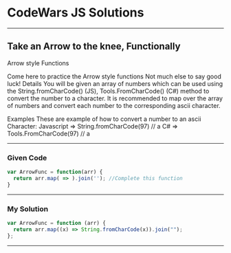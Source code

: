 # CodeWars JS Solutions

---

## Take an Arrow to the knee, Functionally

Arrow style Functions

Come here to practice the Arrow style functions Not much else to say good luck!
Details
You will be given an array of numbers which can be used using the String.fromCharCode() (JS), Tools.FromCharCode() (C#) method to convert the number to a character. It is recommended to map over the array of numbers and convert each number to the corresponding ascii character.

Examples
These are example of how to convert a number to an ascii Character:
Javascript => String.fromCharCode(97) // a
C# => Tools.FromCharCode(97) // a

---

### Given Code

```js
var ArrowFunc = function(arr) {
  return arr.map( => ).join(''); //Complete this function
}
```

---

### My Solution

```js
var ArrowFunc = function (arr) {
  return arr.map((x) => String.fromCharCode(x)).join("");
};
```

---
